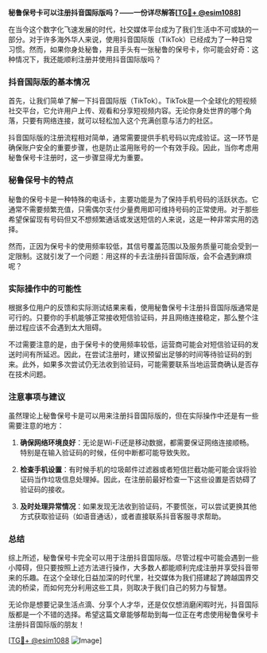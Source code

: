 **秘鲁保号卡可以注册抖音国际版吗？——一份详尽解答[[TG💪+ @esim1088](https://t.me/s/esim1088)]**

在当今这个数字化飞速发展的时代，社交媒体平台成为了我们生活中不可或缺的一部分。对于许多海外华人来说，使用抖音国际版（TikTok）已经成为了一种日常习惯。然而，如果你身处秘鲁，并且手头有一张秘鲁的保号卡，你可能会好奇：这种情况下，我还能顺利注册并使用抖音国际版吗？

### 抖音国际版的基本情况

首先，让我们简单了解一下抖音国际版（TikTok）。TikTok是一个全球化的短视频社交平台，它允许用户上传、观看和分享短视频内容。无论你身处世界的哪个角落，只要有网络连接，就可以轻松加入这个充满创意与活力的社区。

抖音国际版的注册流程相对简单，通常需要提供手机号码以完成验证。这一环节是确保账户安全的重要步骤，也是防止滥用账号的一个有效手段。因此，当你考虑用秘鲁保号卡注册时，这一步骤显得尤为重要。

### 秘鲁保号卡的特点

秘鲁的保号卡是一种特殊的电话卡，主要功能是为了保持手机号码的活跃状态。它通常不需要频繁充值，只需偶尔支付少量费用即可维持号码的正常使用。对于那些希望保留现有号码但又不想频繁通话或发送短信的人来说，这是一种非常实用的选择。

然而，正因为保号卡的使用频率较低，其信号覆盖范围以及服务质量可能会受到一定限制。这就引发了一个问题：用这样的卡去注册抖音国际版，会不会遇到麻烦呢？

### 实际操作中的可能性

根据多位用户的反馈和实际测试结果来看，使用秘鲁保号卡注册抖音国际版通常是可行的。只要你的手机能够正常接收短信验证码，并且网络连接稳定，那么整个注册过程应该不会遇到太大阻碍。

不过需要注意的是，由于保号卡的使用频率较低，运营商可能会对短信验证码的发送时间有所延迟。因此，在尝试注册时，建议预留出足够的时间等待验证码的到来。此外，如果多次尝试仍无法收到验证码，可能需要联系当地运营商确认是否存在技术问题。

### 注意事项与建议

虽然理论上秘鲁保号卡是可以用来注册抖音国际版的，但在实际操作中还是有一些需要注意的地方：

1. **确保网络环境良好**：无论是Wi-Fi还是移动数据，都需要保证网络连接顺畅。特别是在输入验证码的时候，任何中断都可能导致失败。
   
2. **检查手机设置**：有时候手机的垃圾邮件过滤器或者短信拦截功能可能会误将验证码当作垃圾信息处理掉。因此，在注册前最好检查一下这些设置是否妨碍了验证码的接收。

3. **及时处理异常情况**：如果发现无法收到验证码，不要慌张，可以尝试更换其他方式获取验证码（如语音通话），或者直接联系抖音客服寻求帮助。

### 总结

综上所述，秘鲁保号卡完全可以用于注册抖音国际版。尽管过程中可能会遇到一些小障碍，但只要按照上述方法进行操作，大多数人都能顺利完成注册并享受抖音带来的乐趣。在这个全球化日益加深的时代里，社交媒体为我们搭建起了跨越国界交流的桥梁，而如何充分利用这些工具，则取决于我们自己的努力与智慧。

无论你是想要记录生活点滴、分享个人才华，还是仅仅想消磨闲暇时光，抖音国际版都是一个不错的选择。希望这篇文章能够帮助到每一位正在考虑使用秘鲁保号卡注册抖音国际版的朋友！

[[TG💪+ @esim1088](https://t.me/s/esim1088) ![Image](https://i.postimg.cc/4NQfJmqS/Snipaste-2025-05-13-00-14-12.png)]